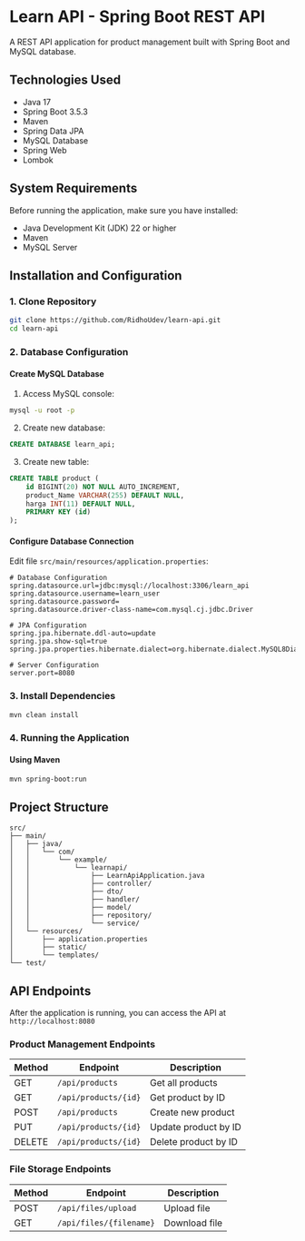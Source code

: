 # Learn API - Spring Boot REST API

A REST API application for product management built with Spring Boot and MySQL database.

## Technologies Used

- Java 17
- Spring Boot 3.5.3
- Maven
- Spring Data JPA
- MySQL Database
- Spring Web
- Lombok

## System Requirements

Before running the application, make sure you have installed:

- Java Development Kit (JDK) 22 or higher
- Maven
- MySQL Server

## Installation and Configuration

### 1. Clone Repository

```bash
git clone https://github.com/RidhoUdev/learn-api.git
cd learn-api
```

### 2. Database Configuration

#### Create MySQL Database

1. Access MySQL console:
```bash
mysql -u root -p
```

2. Create new database:
```sql
CREATE DATABASE learn_api;
```

3. Create new table:
```sql
CREATE TABLE product (
    id BIGINT(20) NOT NULL AUTO_INCREMENT,
    product_Name VARCHAR(255) DEFAULT NULL,
    harga INT(11) DEFAULT NULL,
    PRIMARY KEY (id)
);
```

#### Configure Database Connection

Edit file `src/main/resources/application.properties`:

```properties
# Database Configuration
spring.datasource.url=jdbc:mysql://localhost:3306/learn_api
spring.datasource.username=learn_user
spring.datasource.password=
spring.datasource.driver-class-name=com.mysql.cj.jdbc.Driver

# JPA Configuration
spring.jpa.hibernate.ddl-auto=update
spring.jpa.show-sql=true
spring.jpa.properties.hibernate.dialect=org.hibernate.dialect.MySQL8Dialect

# Server Configuration
server.port=8080
```

### 3. Install Dependencies

```bash
mvn clean install
```

### 4. Running the Application

#### Using Maven

```bash
mvn spring-boot:run
```

## Project Structure

```
src/
├── main/
│   ├── java/
│   │   └── com/
│   │       └── example/
│   │           └── learnapi/
│   │               ├── LearnApiApplication.java
│   │               ├── controller/
│   │               ├── dto/
│   │               ├── handler/
│   │               ├── model/
│   │               ├── repository/
│   │               └── service/
│   └── resources/
│       ├── application.properties
│       ├── static/
│       └── templates/
└── test/
```

## API Endpoints

After the application is running, you can access the API at `http://localhost:8080`

### Product Management Endpoints

| Method | Endpoint | Description |
|--------|----------|-------------|
| GET | `/api/products` | Get all products |
| GET | `/api/products/{id}` | Get product by ID |
| POST | `/api/products` | Create new product |
| PUT | `/api/products/{id}` | Update product by ID |
| DELETE | `/api/products/{id}` | Delete product by ID |

### File Storage Endpoints

| Method | Endpoint | Description |
|--------|----------|-------------|
| POST | `/api/files/upload` | Upload file |
| GET | `/api/files/{filename}` | Download file |
